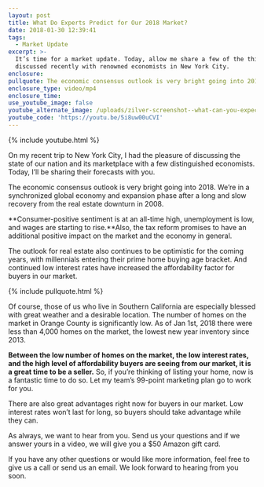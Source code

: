 ```yaml
---
layout: post
title: What Do Experts Predict for Our 2018 Market?
date: 2018-01-30 12:39:41
tags:
  - Market Update
excerpt: >-
  It’s time for a market update. Today, allow me share a few of the things I
  discussed recently with renowned economists in New York City.
enclosure:
pullquote: The economic consensus outlook is very bright going into 2018.
enclosure_type: video/mp4
enclosure_time:
use_youtube_image: false
youtube_alternate_image: /uploads/zilver-screenshot--what-can-you-expect-from-2018-youtube.jpg
youtube_code: 'https://youtu.be/5i8uw00uCVI'
---
```



{% include youtube.html %}

On my recent trip to New York City, I had the pleasure of discussing the state of our nation and its marketplace with a few distinguished economists. Today, I’ll be sharing their forecasts with you.

The economic consensus outlook is very bright going into 2018. We’re in a synchronized global economy and expansion phase after a long and slow recovery from the real estate downturn in 2008.

**Consumer-positive sentiment is at an all-time high, unemployment is low, and wages are starting to rise.**Also, the tax reform promises to have an additional positive impact on the market and the economy in general.

The outlook for real estate also continues to be optimistic for the coming years, with millennials entering their prime home buying age bracket. And continued low interest rates have increased the affordability factor for buyers in our market.

{% include pullquote.html %}

Of course, those of us who live in Southern California are especially blessed with great weather and a desirable location. The number of homes on the market in Orange County is significantly low. As of Jan 1st, 2018 there were less than 4,000 homes on the market, the lowest new year inventory since 2013.

**Between the low number of homes on the market, the low interest rates, and the high level of affordability buyers are seeing from our market, it is a great time to be a seller.** So, if you’re thinking of listing your home, now is a fantastic time to do so. Let my team’s 99-point marketing plan go to work for you.

There are also great advantages right now for buyers in our market. Low interest rates won’t last for long, so buyers should take advantage while they can.

As always, we want to hear from you. Send us your questions and if we answer yours in a video, we will give you a $50 Amazon gift card.

If you have any other questions or would like more information, feel free to give us a call or send us an email. We look forward to hearing from you soon.